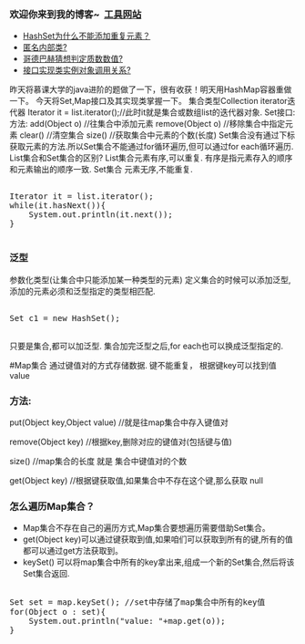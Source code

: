 ### 欢迎你来到我的博客~  [工具网站](https://deadzq.github.io/tools.html)
- [HashSet为什么不能添加重复元素？](https://www.processon.com/view/link/5b068e01e4b05f5d6b6adac5)
- [匿名内部类?](https://www.processon.com/view/link/5b025103e4b0da6de331d848)
- [哥德巴赫猜想判定质数数值?](https://www.processon.com/view/link/5b01287de4b06a40445ecd00)
- [接口实现类实例对象调用关系?](https://www.processon.com/view/link/5afe9de3e4b0ceccca8644d7)










昨天将慕课大学的java进阶的题做了一下，很有收获！明天用HashMap容器重做一下。
今天将Set,Map接口及其实现类掌握一下。
集合类型Collection
iterator迭代器
Iterator it = list.iterator();//此时it就是集合或数组list的迭代器对象.
Set接口:
方法:
add(Object o) //往集合中添加元素
remove(Object o) //移除集合中指定元素
clear() //清空集合
size()  //获取集合中元素的个数(长度)
Set集合没有通过下标获取元素的方法.所以Set集合不能通过for循环遍历,但可以通过for each循环遍历.
List集合和Set集合的区别?
List集合元素有序,可以重复. 有序是指元素存入的顺序和元素输出的顺序一致.
Set集合 元素无序,不能重复.
<pre>

Iterator it = list.iterator();
while(it.hasNext()){
    System.out.println(it.next());
}

</pre>
### 泛型
参数化类型(让集合中只能添加某一种类型的元素)
定义集合的时候可以添加泛型,添加的元素必须和泛型指定的类型相匹配.
<pre>

Set<Students> c1 = new HashSet<Students>();

</pre>


只要是集合,都可以加泛型.
集合加完泛型之后,for each也可以换成泛型指定的.

#Map集合
通过键值对的方式存储数据.
键不能重复， 根据键key可以找到值value

### 方法:



put(Object key,Object value)  //就是往map集合中存入键值对



remove(Object key)  //根据key,删除对应的键值对(包括键与值)



size()  //map集合的长度 就是 集合中键值对的个数



get(Object key)   //根据键获取值,如果集合中不存在这个键,那么获取 null

### 怎么遍历Map集合？
- Map集合不存在自己的遍历方式,Map集合要想遍历需要借助Set集合。
- get(Object key)可以通过键获取到值,如果咱们可以获取到所有的键,所有的值都可以通过get方法获取到。
- keySet() 可以将map集合中所有的key拿出来,组成一个新的Set集合,然后将该Set集合返回.


<pre>

Set set = map.keySet(); //set中存储了map集合中所有的key值
for(Object o : set){
    System.out.println("value: "+map.get(o));
}
</pre>


 



